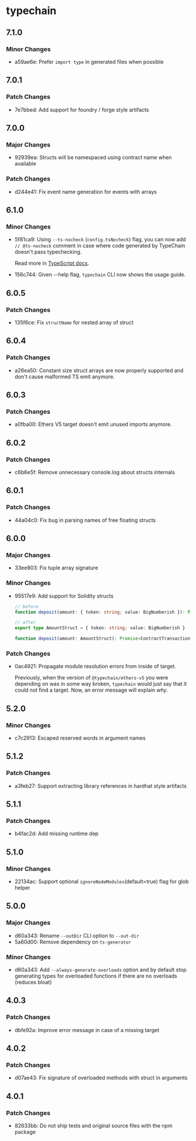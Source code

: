 # typechain

## 7.1.0

### Minor Changes

- a59ae6e: Prefer `import type` in generated files when possible

## 7.0.1

### Patch Changes

- 7e7bbed: Add support for foundry / forge style artifacts

## 7.0.0

### Major Changes

- 92939ea: Structs will be namespaced using contract name when available

### Patch Changes

- d244e41: Fix event name generation for events with arrays

## 6.1.0

### Minor Changes

- 5f81ca9: Using `--ts-nocheck` (`config.tsNocheck`) flag, you can now add `// @ts-nocheck` comment in case where code
  generated by TypeChain doesn't pass typechecking.

  Read more in [TypeScript docs][tsdocs].

  [tsdocs]:
  (https://www.typescriptlang.org/docs/handbook/release-notes/typescript-3-7.html#-ts-nocheck-in-typescript-files)

- 156c744: Given --help flag, `typechain` CLI now shows the usage guide.

## 6.0.5

### Patch Changes

- 135f6ce: Fix `structName` for nested array of struct

## 6.0.4

### Patch Changes

- a26ea50: Constant size struct arrays are now properly supported and don't cause malformed TS emit anymore.

## 6.0.3

### Patch Changes

- a0fba00: Ethers V5 target doesn't emit unused imports anymore.

## 6.0.2

### Patch Changes

- c6b6e5f: Remove unnecessary console.log about structs internals

## 6.0.1

### Patch Changes

- 44a04c0: Fix bug in parsing names of free floating structs

## 6.0.0

### Major Changes

- 33ee803: Fix tuple array signature

### Minor Changes

- 95517e9: Add support for Solidity structs

  ```ts
  // before
  function deposit(amount: { token: string; value: BigNumberish }): Promise<ContractTransaction>

  // after
  export type AmountStruct = { token: string; value: BigNumberish }

  function deposit(amount: AmountStruct): Promise<ContractTransaction>
  ```

### Patch Changes

- 0ac4921: Propagate module resolution errors from inside of target.

  Previously, when the version of `@typechain/ethers-v5` you were depending on was in some way broken, `typechain` would
  just say that it could not find a target. Now, an error message will explain _why_.

## 5.2.0

### Minor Changes

- c7c2913: Escaped reserved words in argument names

## 5.1.2

### Patch Changes

- a3feb27: Support extracting library references in hardhat style artifacts

## 5.1.1

### Patch Changes

- b4fac2d: Add missing runtime dep

## 5.1.0

### Minor Changes

- 22134ac: Support optional `ignoreNodeModules`(default=true) flag for glob helper

## 5.0.0

### Major Changes

- d60a343: Rename `--outDir` CLI option to `--out-dir`
- 5a60d00: Remove dependency on `ts-generator`

### Minor Changes

- d60a343: Add `--always-generate-overloads` option and by default stop generating types for overloaded functions if
  there are no overloads (reduces bloat)

## 4.0.3

### Patch Changes

- dbfe92a: Improve error message in case of a missing target

## 4.0.2

### Patch Changes

- d07ae43: Fix signature of overloaded methods with struct in arguments

## 4.0.1

### Patch Changes

- 82633bb: Do not ship tests and original source files with the npm package
